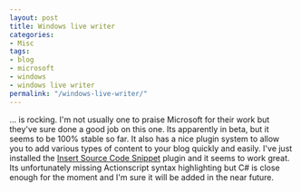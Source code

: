 ```yaml
---
layout: post
title: Windows live writer
categories:
- Misc
tags:
- blog
- microsoft
- windows
- windows live writer
permalink: "/windows-live-writer/"
---
```


... is rocking.  I'm not usually one to praise Microsoft for their work but they've sure done a good job on this one.  Its apparently in beta, but it seems to be 100% stable so far.  It also has a nice plugin system to allow you to add various types of content to your blog quickly and easily.  I've just installed the [Insert Source Code Snippet](http://lvildosola.blogspot.com/2007/02/code-snippet-plugin-for-windows-live.html) plugin and it seems to work great.  Its unfortunately missing Actionscript syntax highlighting but C# is close enough for the moment and I'm sure it will be added in the near future.
